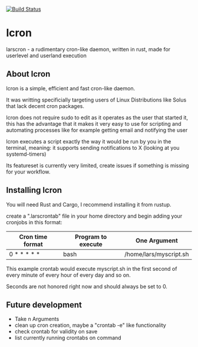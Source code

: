 [![Build Status](https://travis-ci.com/larsgrah/lcron.svg?branch=master)](https://travis-ci.com/larsgrah/lcron)

# lcron
larscron - a rudimentary cron-like daemon, written in rust, made for userlevel and userland execution

## About lcron
lcron is a simple, efficient and fast cron-like daemon.

It was writting specificially targeting users of Linux Distributions like Solus that lack decent cron packages.

lcron does not require sudo to edit as it operates as the user that started it, this has the advantage that it makes it very easy to use for scripting and automating processes like for example getting email and notifying the user

lcron executes a script exactly the way it would be run by you in the terminal, meaning: it supports sending notifications to X (looking at you systemd-timers)

Its featureset is currently very limited, create issues if something is missing for your workflow.

## Installing lcron
You will need Rust and Cargo, I recommend installing it from rustup.

create a ".larscrontab" file in your home directory and begin adding your cronjobs in this format:

| Cron time format  | Program to execute  | One Argument  |
|---|---|---|
| 0 * * * * *  | bash  | /home/lars/myscript.sh  |

This example crontab would execute myscript.sh in the first second of every minute of every hour of every day and so on.

Seconds are not honored right now and should always be set to 0.

## Future development
- Take n Arguments
- clean up cron creation, maybe a "crontab -e" like functionality
- check crontab for validity on save
- list currently running crontabs on command
